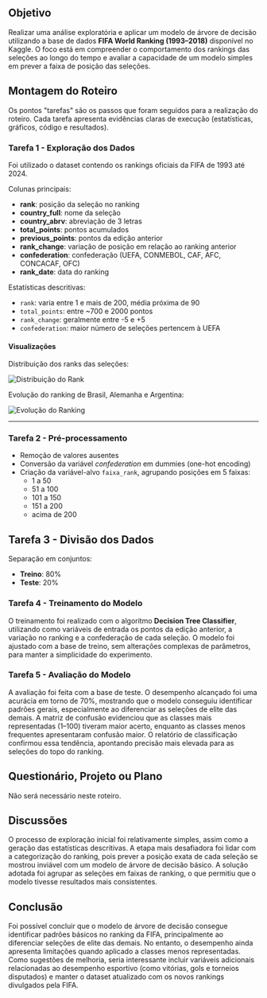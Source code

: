 ## Objetivo

Realizar uma análise exploratória e aplicar um modelo de árvore de decisão utilizando a base de dados **FIFA World Ranking (1993–2018)** disponível no Kaggle. O foco está em compreender o comportamento dos rankings das seleções ao longo do tempo e avaliar a capacidade de um modelo simples em prever a faixa de posição das seleções.


## Montagem do Roteiro

Os pontos "tarefas" são os passos que foram seguidos para a realização do roteiro. Cada tarefa apresenta evidências claras de execução (estatísticas, gráficos, código e resultados).


### Tarefa 1 - Exploração dos Dados

Foi utilizado o dataset contendo os rankings oficiais da FIFA de 1993 até 2024.

Colunas principais:
- **rank**: posição da seleção no ranking
- **country_full**: nome da seleção
- **country_abrv**: abreviação de 3 letras
- **total_points**: pontos acumulados
- **previous_points**: pontos da edição anterior
- **rank_change**: variação de posição em relação ao ranking anterior
- **confederation**: confederação (UEFA, CONMEBOL, CAF, AFC, CONCACAF, OFC)
- **rank_date**: data do ranking

Estatísticas descritivas:
- `rank`: varia entre 1 e mais de 200, média próxima de 90
- `total_points`: entre ~700 e 2000 pontos
- `rank_change`: geralmente entre -5 e +5
- `confederation`: maior número de seleções pertencem à UEFA

#### Visualizações

Distribuição dos ranks das seleções:

![Distribuição do Rank](distribuicao_rank.png)

Evolução do ranking de Brasil, Alemanha e Argentina:

![Evolução do Ranking](evolucao_ranking.png)

---

### Tarefa 2 - Pré-processamento

- Remoção de valores ausentes  
- Conversão da variável *confederation* em dummies (one-hot encoding)  
- Criação da variável-alvo `faixa_rank`, agrupando posições em 5 faixas:  
  - 1 a 50  
  - 51 a 100  
  - 101 a 150  
  - 151 a 200  
  - acima de 200 

## Tarefa 3 - Divisão dos Dados

Separação em conjuntos:
- **Treino**: 80%  
- **Teste**: 20%

### Tarefa 4 - Treinamento do Modelo

O treinamento foi realizado com o algoritmo **Decision Tree Classifier**, utilizando como variáveis de entrada os pontos da edição anterior, a variação no ranking e a confederação de cada seleção. O modelo foi ajustado com a base de treino, sem alterações complexas de parâmetros, para manter a simplicidade do experimento.


### Tarefa 5 - Avaliação do Modelo

A avaliação foi feita com a base de teste. O desempenho alcançado foi uma acurácia em torno de 70%, mostrando que o modelo conseguiu identificar padrões gerais, especialmente ao diferenciar as seleções de elite das demais. A matriz de confusão evidenciou que as classes mais representadas (1–100) tiveram maior acerto, enquanto as classes menos frequentes apresentaram confusão maior. O relatório de classificação confirmou essa tendência, apontando precisão mais elevada para as seleções do topo do ranking.  

## Questionário, Projeto ou Plano

Não será necessário neste roteiro.

## Discussões

O processo de exploração inicial foi relativamente simples, assim como a geração das estatísticas descritivas. A etapa mais desafiadora foi lidar com a categorização do ranking, pois prever a posição exata de cada seleção se mostrou inviável com um modelo de árvore de decisão básico. A solução adotada foi agrupar as seleções em faixas de ranking, o que permitiu que o modelo tivesse resultados mais consistentes.


## Conclusão

Foi possível concluir que o modelo de árvore de decisão consegue identificar padrões básicos no ranking da FIFA, principalmente ao diferenciar seleções de elite das demais. No entanto, o desempenho ainda apresenta limitações quando aplicado a classes menos representadas. Como sugestões de melhoria, seria interessante incluir variáveis adicionais relacionadas ao desempenho esportivo (como vitórias, gols e torneios disputados) e manter o dataset atualizado com os novos rankings divulgados pela FIFA.

